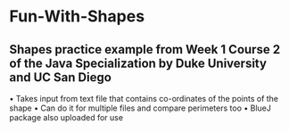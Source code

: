 # Fun-With-Shapes

## Shapes practice example from Week 1 Course 2 of the Java Specialization by Duke University and UC San Diego

• Takes input from text file that contains co-ordinates of the points of the shape
• Can do it for multiple files and compare perimeters too
• BlueJ package also uploaded for use
